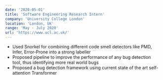 ```yaml
---
date: '2020-05-01'
title: 'Software Engineering Research Intern'
company: 'University College London'
location: 'London, UK'
range: 'May - July 2020'
url: 'https://www.ucl.ac.uk/'
---
```


- Used Snorkel for combining different code smell detectors like PMD, Infer, Error-Prone into a strong labeller
- Proposed pipeline to improve the performance of any bug detection tool, thus identifying more real world bugs
- Proposed a bug detection framework using current state of the art self-attention Transformer
